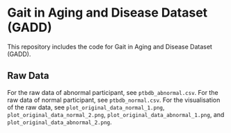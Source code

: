 # Gait in Aging and Disease Dataset (GADD)
This repository includes the code for Gait in Aging and Disease Dataset (GADD).
## Raw Data

For the raw data of abnormal participant, see `ptbdb_abnormal.csv`.
For the raw data of normal participant, see `ptbdb_normal.csv`.
For the visualisation of the raw data, see `plot_original_data_normal_1.png`, `plot_original_data_normal_2.png`, `plot_original_data_abnormal_1.png`, and `plot_original_data_abnormal_2.png`. 

